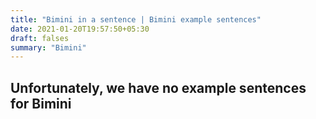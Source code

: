 ```yaml
---
title: "Bimini in a sentence | Bimini example sentences"
date: 2021-01-20T19:57:50+05:30
draft: falses
summary: "Bimini"
---
```

## Unfortunately, we have no example sentences for Bimini                 
